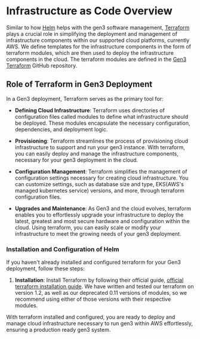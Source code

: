 # Infrastructure as Code Overview

Similar to how [Helm][helm] helps with the gen3 software management, [Terraform][terraform] plays a crucial role in simplifying the deployment and management of infrastructure components within our supported cloud platforms, currently AWS. We define templates for the infrastructure components in the form of terraform modules, which are then used to deploy the infrastructure components in the cloud. The terraform modules are defined in the [Gen3 Terraform][Gen3 terraform] GitHub repository.

## Role of Terraform in Gen3 Deployment

In a Gen3 deployment, Terraform serves as the primary tool for:

* **Defining Cloud Infrastructure**: Terraform uses directories of configuration files called modules to define what infrastructure should be deployed. These modules encapsulate the necessary configuration, dependencies, and deployment logic.

* **Provisioning**: Terraform streamlines the process of provisioning cloud infrastructure to support and run your gen3 instance. With terraform, you can easily deploy and manage the infrastructure components, necessary for your gen3 deployment in the cloud.

* **Configuration Management**: Terraform simplifies the management of configuration settings necessary for creating cloud infrastructure. You can customize settings, such as database size and type, EKS(AWS's managed kubernetes service) versions, and more, through terraform configuration files.

* **Upgrades and Maintenance**: As Gen3 and the cloud evolves, terraform enables you to effortlessly upgrade your infrastructure to deploy the latest, greatest and most secure hardware and configuration within the cloud. Using terraform, you can easily scale or modify your infrastructure to meet the growing needs of your gen3 deployment.

### Installation and Configuration of Helm

If you haven't already installed and configured terraform for your Gen3 deployment, follow these steps:

1. **Installation**: Install Terraform by following their official guide, [official terraform installation guide][terraform installation]. We have written and tested our terraform on version 1.2, as well as our deprecated 0.11 versions of modules, so we recommend using either of those versions with their respective modules.


With terraform installed and configured, you are ready to deploy and manage cloud infrastructure necessary to run gen3 within AWS effortlessly, ensuring a production ready gen3 system.



<!-- Links -->

[helm]: https://helm.sh
[terraform]: https://www.terraform.io/
[Gen3 terraform]: https://github.com/uc-cdis/gen3-terraform
[terraform installation]: https://github.com/uc-cdis/gen3-terraform
